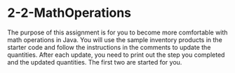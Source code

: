 # 2-2-MathOperations

The purpose of this assignment is for you to become more comfortable with math operations in Java. 
You will use the sample inventory products in the starter code and follow the instructions in the comments
to update the quantities.  After each update, you need to print out the step you completed and the updated 
quantities.  The first two are started for you.
